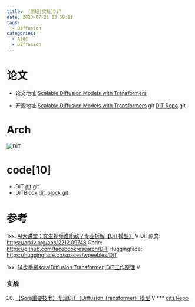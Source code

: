 ```yaml
---
title:  (原理|实战)DiT
date: 2023-07-21 13:59:11
tags:
  - Diffusion
categories: 
  - AIGC
  - Diffusion 
---
```


<p></p>
<!-- more -->


# 论文
+ 论文地址
 [Scalable Diffusion Models with Transformers](https://arxiv.org/abs/2212.09748) 

+ 开源地址
 [Scalable Diffusion Models with Transformers](https://www.wpeebles.com/DiT) git
 [DiT Repo](https://github.com/facebookresearch/DiT)  git

# Arch
![DiT](https://www.wpeebles.com/images/DiT/block.png)

# code[10]
+ DiT
[dit](https://github.com/www6v/mnist-dits/blob/main/dit.py) git
+ DiTBlock
[dit_block](https://github.com/www6v/mnist-dits/blob/main/dit_block.py) git



# 参考
1xx. [AI大讲堂：文生视频谁能敌？专业拆解【DiT模型】](https://www.bilibili.com/video/BV12E421T7Zi/) V
   DiT原文: https://arxiv.org/abs/2212.09748
   Code: https://github.com/facebookresearch/DiT
   Huggingface: https://huggingface.co/spaces/wpeebles/DiT
   
1xx. [14步手搓sora!Diffusion Transformer, DiT工作原理](https://www.bilibili.com/video/BV12J4m1379T/)  V 

### 实战
10. [【Sora重要技术】复现DiT（Diffusion Transformer）模型](https://www.bilibili.com/video/BV13K421h79z/) V ***
   [dits Repo](https://github.com/owenliang/mnist-dits)